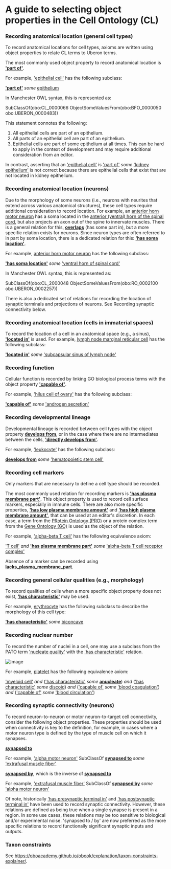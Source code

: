 # A guide to selecting **object properties** in the Cell Ontology (CL)


### Recording anatomical location (general cell types)

To record anatomical locations for cell types, axioms are written using object properties to relate CL terms to Uberon terms.

The most commonly used object property to record anatomical location is [**'part of'**](http://purl.obolibrary.org/obo/BFO_0000050). 

For example, ['epithelial cell'](http://purl.obolibrary.org/obo/CL_0000066) has the following subclass:

[**'part of'**](http://purl.obolibrary.org/obo/BFO_0000050) *some* [epithelium](http://purl.obolibrary.org/obo/UBERON_0000483) 

In Manchester OWL syntax, this is represented as:

SubClassOf(obo:CL_0000066 ObjectSomeValuesFrom(obo:BFO_0000050 obo:UBERON_0000483))


This statement connotes the following:

 1. All epithelial cells are part of an epithelium.
 1. All parts of an epithelial cell are part of an epithelium.
 1. Epithelial cells are part of some epithelium at all times. This can be hard to apply in the context of development and may require additional consideration from an editor.

 In contrast, asserting that an ['epithelial cell'](http://purl.obolibrary.org/obo/CL_0000066) is ['part of'](http://purl.obolibrary.org/obo/BFO_0000050) *some* ['kidney epithelium'](http://purl.obolibrary.org/obo/UBERON_0004819) is not correct because there are epithelial cells that exist that are not located in kidney epithelium.


### Recording anatomical location (neurons)

Due to the morphology of some neurons (i.e., neurons with neurites that extend across various anatomical structures), these cell types require additional consideration to record location. For example, an [anterior horn motor neuron](http://purl.obolibrary.org/obo/CL_2000048) has a soma located in the [anterior (ventral) horn of the spinal cord](http://purl.obolibrary.org/obo/UBERON_0002257), but also projects an axon out of the spine to innervate muscles. There is a general relation for this, [**overlaps**](http://purl.obolibrary.org/obo/RO_0002131) (has some part in), but a more specific relation exists for neurons. Since neuron types are often referred to in part by soma location, there is a dedicated relation for this: [**'has soma location'**](http://purl.obolibrary.org/obo/RO_0002100).


For example, [anterior horn motor neuron](http://purl.obolibrary.org/obo/CL_2000048) has the following subclass:

[**'has soma location'**](http://purl.obolibrary.org/obo/RO_0002100) *some* ['ventral horn of spinal cord'](http://purl.obolibrary.org/obo/UBERON_0002257)

In Manchester OWL syntax, this is represented as:

SubClassOf(obo:CL_2000048 ObjectSomeValuesFrom(obo:RO_0002100 obo:UBERON_0002257))

There is also a dedicated set of relations for recording the location of synaptic terminals and projections of neurons.  See Recording synaptic connectivity below.

### Recording anatomical location (cells in immaterial spaces)

To record the location of a cell in an anatomical space (e.g., a sinus), [**'located in'**](http://purl.obolibrary.org/obo/RO_0001025) is used. For example, [lymph node marginal reticular cell](http://purl.obolibrary.org/obo/CL_0009103) has the following subclass:


[**'located in'**](http://purl.obolibrary.org/obo/RO_0001025) *some* ['subcapsular sinus of lymph node'](http://purl.obolibrary.org/obo/UBERON_0005463)


### Recording function

Cellular function is recorded by linking GO biological process terms with the object property [**'capable of'**](http://purl.obolibrary.org/obo/RO_0002215). 

For example, ['hilus cell of ovary'](http://purl.obolibrary.org/obo/CL_0002095) has the following subclass:

[**'capable of'**](http://purl.obolibrary.org/obo/RO_0002215) *some* ['androgen secretion'](http://purl.obolibrary.org/obo/GO_0035935)


### Recording developmental lineage

Developmental lineage is recorded between cell types with the object property [**develops from**](http://purl.obolibrary.org/obo/RO_0002202), or in the case where there are no intermediates between the cells, [**'directly develops from'**](http://purl.obolibrary.org/obo/RO_0002207).

For example, ['leukocyte'](http://purl.obolibrary.org/obo/CL_0000738) has the following subclass:

[**develops from**](http://purl.obolibrary.org/obo/RO_0002202) *some* ['hematopoietic stem cell'](http://purl.obolibrary.org/obo/CL_0000037)


### Recording cell markers

Only markers that are necessary to define a cell type should be recorded.

The most commonly used relation for recording markers is [**'has plasma membrane part'**](http://purl.obolibrary.org/obo/RO_0002104). This object property is used to record cell surface markers, especially in immune cells.  There are also more specific properties, [**'has low plasma membrane amount'**](http://purl.obolibrary.org/obo/RO_0015016) and [**'has high plasma membrane amount'**](http://purl.obolibrary.org/obo/RO_0015015), that can be used at an editor's discretion. In each case, a term from the [PRotein Ontology (PRO)](https://github.com/PROconsortium/PRoteinOntology) or a protein complex term from the [Gene Ontology (GO)](https://github.com/geneontology/go-ontology) is used as the object of the relation.

For example, ['alpha-beta T cell'](http://purl.obolibrary.org/obo/CL_0000789) has the following equivalence axiom:

['T cell'](http://purl.obolibrary.org/obo/CL_0000084) *and* [**'has plasma membrane part'**](http://purl.obolibrary.org/obo/RO_0002104) *some* ['alpha-beta T cell receptor complex'](http://purl.obolibrary.org/obo/GO_0042105) 

Absence of a marker can be recorded using [**lacks_plasma_membrane_part**](https://ontobee.org/ontology/CL?iri=http%3A%2F%2Fpurl.obolibrary.org%2Fobo%2Fcl%23lacks_plasma_membrane_part).

 
### Recording general cellular qualities (e.g., morphology)

To record qualities of cells when a more specific object property does not exist, [**'has characteristic'**](http://purl.obolibrary.org/obo/RO_0000053) may be used.

For example, [erythrocyte](http://purl.obolibrary.org/obo/CL_0000765) has the following subclass to describe the morphology of this cell type:

[**'has characteristic'**](http://purl.obolibrary.org/obo/RO_0000053) *some* [biconcave](http://purl.obolibrary.org/obo/PATO_0002039)


### Recording nuclear number

To record the number of nuclei in a cell, one may use a subclass from the PATO term ['nucleate quality'](http://purl.obolibrary.org/obo/PATO_0001404) with the ['has characteristic'](http://purl.obolibrary.org/obo/RO_0000053) relation.

![image](https://user-images.githubusercontent.com/112839/147105229-685b5cdf-8b09-4a36-b826-41ad405886b6.png)

For example, [platelet](http://purl.obolibrary.org/obo/CL_0000233) has the following equivalence axiom:

['myeloid cell'](http://purl.obolibrary.org/obo/CL_0000763) *and* (['has characteristic'](http://purl.obolibrary.org/obo/RO_0000053) *some* [**anucleate**](http://purl.obolibrary.org/obo/PATO_0001405)) *and* (['has characteristic'](http://purl.obolibrary.org/obo/RO_0000053) *some* [discoid](http://purl.obolibrary.org/obo/PATO_0001874)) *and* (['capable of'](http://purl.obolibrary.org/obo/RO_0002215) *some* ['blood coagulation'](http://purl.obolibrary.org/obo/GO_0007596)) *and* (['capable of'](http://purl.obolibrary.org/obo/RO_0002215) *some* ['blood circulation'](http://purl.obolibrary.org/obo/GO_0008015))


### Recording synaptic connectivity (neurons)

To record neuron-to-neuron or motor neuron-to-target cell connectivity, consider the following object properties. These properties should be used when connectivity is key to the definition, for example, in cases where a motor neuron type is defined by the type of muscle cell on which it synapses.

[**synapsed to**](http://purl.obolibrary.org/obo/RO_0002120)

For example,
['alpha motor neuron'](http://purl.obolibrary.org/obo/CL_0008038) SubClassOf [**synapsed to**](http://purl.obolibrary.org/obo/RO_0002120) *some* ['extrafusal muscle fiber'](http://purl.obolibrary.org/obo/CL_0008046)

[**synapsed by**](http://purl.obolibrary.org/obo/RO_0002103), which is the inverse of [**synapsed to**](http://purl.obolibrary.org/obo/RO_0002120)

For example,
['extrafusal muscle fiber'](http://purl.obolibrary.org/obo/CL_0008046) SubClassOf [**synapsed by**](http://purl.obolibrary.org/obo/RO_0002103) *some* ['alpha motor neuron'](http://purl.obolibrary.org/obo/CL_0008038)


Of note, historically ['has presynaptic terminal in'](http://purl.obolibrary.org/obo/RO_0002113) and ['has postsynaptic terminal in'](http://purl.obolibrary.org/obo/RO_0002110) have been used to record synaptic connectivity. However, these relations are defined as being true when a single synapse is present in a region. In some use cases, these relations may be too sensitive to biological and/or experimental noise. 'synapsed to / by' are now preferred as the more specific relations to record functionally significant synaptic inputs and outputs.


### Taxon constraints

See https://oboacademy.github.io/obook/explanation/taxon-constraints-explainer/.

